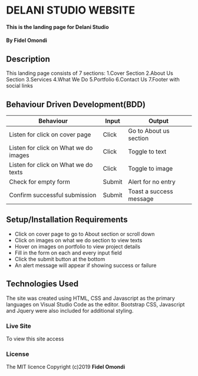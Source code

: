 # DELANI STUDIO WEBSITE
#### This is the landing page for Delani Studio
#### By **Fidel Omondi**
## Description
This landing page consists of 7 sections:
1.Cover Section
2.About Us Section
3.Services
4.What We Do
5.Portfolio
6.Contact Us
7.Footer with social links
## Behaviour Driven Development(BDD)
Behaviour | Input | Output
------------ | ------------- | -------------
Listen for click on cover page | Click | Go to About us section
Listen for click on What we do images | Click | Toggle to text
Listen for click on What we do texts | Click | Toggle to image
Check for empty form | Submit | Alert for no entry
Confirm successful submission | Submit | Toast a success message

## Setup/Installation Requirements
* Click on cover page to go to About section or scroll down
* Click on images on what we do section to view texts
* Hover on images on portfolio to view project details
* Fill in the form on each and every input field
* Click the submit button at the bottom
* An alert message will appear if showing success or failure


## Technologies Used
The site was created using HTML, CSS and Javascript as the primary languages on Visual Studio Code as the editor. Bootstrap CSS, Javascript and Jquery were also included for additional styling.

### Live Site
 To view this site access 
### License
The MIT licence Copyright (c)2019 **Fidel Omondi**
